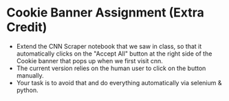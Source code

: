 # Cookie Banner Assignment (Extra Credit)

* Extend the CNN Scraper notebook that we saw in class, so that it automatically clicks on the "Accept All" button at the right side of the Cookie banner that pops up when we first visit cnn. <br>
* The current version relies on the human user to click on the button manually. <br>
* Your task is to avoid that and do everything automatically via selenium & python. <br>
